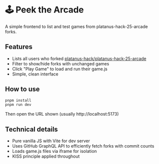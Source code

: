 # 🕹️ Peek the Arcade

A simple frontend to list and test games from platanus-hack-25-arcade forks.

## Features

- Lists all users who forked [platanus-hack/platanus-hack-25-arcade](https://github.com/platanus-hack/platanus-hack-25-arcade)
- Filter to show/hide forks with unchanged games
- Click "Play Game" to load and run their game.js
- Simple, clean interface

## How to use

```bash
pnpm install
pnpm run dev
```

Then open the URL shown (usually http://localhost:5173)

## Technical details

- Pure vanilla JS with Vite for dev server
- Uses GitHub GraphQL API to efficiently fetch forks with commit counts
- Loads game.js files via iframe for isolation
- KISS principle applied throughout

